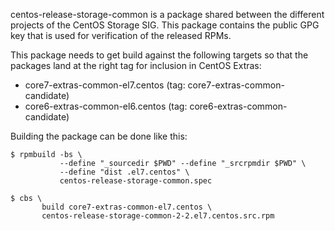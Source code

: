 centos-release-storage-common is a package shared between the different
projects of the CentOS Storage SIG. This package contains the public GPG key
that is used for verification of the released RPMs.

This package needs to get build against the following targets so that the
packages land at the right tag for inclusion in CentOS Extras:

 - core7-extras-common-el7.centos (tag: core7-extras-common-candidate)
 - core6-extras-common-el6.centos (tag: core6-extras-common-candidate)

Building the package can be done like this:


    $ rpmbuild -bs \
               --define "_sourcedir $PWD" --define "_srcrpmdir $PWD" \
               --define "dist .el7.centos" \
               centos-release-storage-common.spec

    $ cbs \
           build core7-extras-common-el7.centos \
           centos-release-storage-common-2-2.el7.centos.src.rpm

